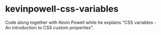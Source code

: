 # kevinpowell-css-variables
Code along together with Kevin Powell while he explains "CSS variables - An introduction to CSS custom properties".
